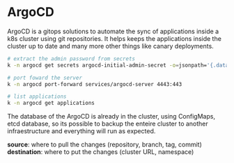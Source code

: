 # ArgoCD

ArgoCD is a gitops solutions to automate the sync of applications inside a k8s cluster using git repositories. It helps keeps the applications inside the cluster up to date and many more other things like canary deployments.

```bash
# extract the admin password from secrets
k -n argocd get secrets argocd-initial-admin-secret -o=jsonpath='{.data.password}' | base64 -d

# port foward the server
k -n argocd port-forward services/argocd-server 4443:443

# list applications
k -n argocd get applications
```

The database of the ArgoCD is already in the cluster, using ConfigMaps, etcd database, so its possible to backup the enteire cluster to another infraestructure and everything will run as expected.

**source**: where to pull the changes (repository, branch, tag, commit)
**destination**: where to put the changes (cluster URL, namespace)
